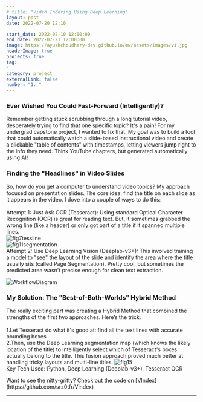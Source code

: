 ```yaml
---
# title: "Video Indexing Using Deep Learning"
layout: post
date: 2022-07-20 12:10

start_date: 2022-02-10 12:00:00
end_date: 2022-07-21 12:00:00
image: https://ayushchoudhary-dev.github.io/mw/assets/images/v1.jpg
headerImage: true
projects: true
tag:
- 
category: project
externalLink: false
number: "1. "
---
```


<h3>Ever Wished You Could Fast-Forward (Intelligently)?</h3>
<p>Remember getting stuck scrubbing through a long tutorial video, desperately trying to find that one specific topic? It's a pain!  For my undergrad capstone project, I wanted to fix that. My goal was to build a tool that could automatically watch a slide-based instructional video and create a clickable "table of contents" with timestamps, letting viewers jump right to the info they need. Think YouTube chapters, but generated automatically using AI!</p>


<h3>Finding the "Headlines" in Video Slides</h3>
<p>
So, how do you get a computer to understand video topics? My approach focused on presentation slides. The core idea: find the title on each slide as it appears in the video. I dove into a couple of ways to do this:   
<br>
<br>
Attempt 1: Just Ask OCR (Tesseract): Using standard Optical Character Recognition (OCR) is great for reading text. But, it sometimes grabbed the wrong line (like a header) or only got part of a title if it spanned multiple lines.   



<br>
<img src="https://ayushchoudhary-dev.github.io/mw/assets/images/fig7tessline.png" alt="fig7tessline">
<br>
<img src="https://ayushchoudhary-dev.github.io/mw/assets/images/fig11segmentation.png" alt="fig11segmentation">
<br>
Attempt 2: Use Deep Learning Vision (Deeplab-v3+): This involved training a model to "see" the layout of the slide and identify the area where the title usually sits (called Page Segmentation). Pretty cool, but sometimes the predicted area wasn't precise enough for clean text extraction.
</p>
<img src="https://ayushchoudhary-dev.github.io/mw/assets/images/WorkflowDiagram.jpg" alt="WorkflowDiagram">


<h3>My Solution: The "Best-of-Both-Worlds" Hybrid Method</h3>

<p>The really exciting part was creating a Hybrid Method that combined the strengths of the first two approaches. Here’s the trick:
<br>
<br>
1.Let Tesseract do what it's good at: find all the text lines with accurate bounding boxes
<br>
2.Then, use the Deep Learning segmentation map (which knows the likely location of the title) to intelligently select which of Tesseract's boxes actually belong to the title. This fusion approach proved much better at handling tricky layouts and multi-line titles.
<img src="https://ayushchoudhary-dev.github.io/mw/assets/images/fig15.png" alt="fig15">
<br>
Key Tech Used: Python, Deep Learning (Deeplab-v3+), Tesseract OCR
</p>
Want to see the nitty-gritty? Check out the code on
[VIndex](https://github.com/srz0tfr/Vindex)
<hr class="rounded">

